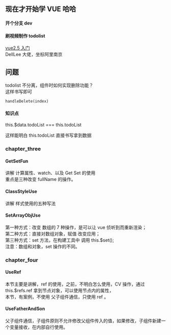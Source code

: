 ## 现在才开始学 VUE 哈哈

#### 开个分支 dev

#### 刷视频制作 todolist

[vue2.5 入门](https://www.imooc.com/learn/980)  
DellLee 大佬，坐标阿里南京

## 问题

todolist 不分离，组件时如何实现删除功能？  
这样书写即可

```
handleDelete(index)
```

#### 知识点

this.\$data.todoList === this.todoList

这样能明白 this.todoList 直接书写拿到数据  

### chapter_three

#### GetSetFun

讲解 计算属性、watch、以及 Get Set 的使用  
重点是三种改变 fullName 的操作。

#### ClassStyleUse

讲解 样式使用的五种写法  

#### SetArrayObjUse

第一种方式：改变 数组的 7 种操作，是可以让 vue 侦听到而重新渲染；  
第二种方式：直接对数组对象，赋值 改变应用；  
第三种方式：set 方法，在构建工具中 调用 this.$set();   
注意：数组和对象，set 操作的不同。  

### chapter_four

#### UseRef  
本节主要是讲解，ref 的使用，之前，不明白怎么使用，CV 操作，通过 this.$refs.ref 拿到节点对象，可以使用节点内的属性，  
本节，有案例，不使用 父子组件通信，只使用 ref 。

#### UseFatherAndSon  
父子组件通信，子组件原则不允许修改父组件传入的值，如果修改，子组件新建一个变量接收，在内部自行使用。  
